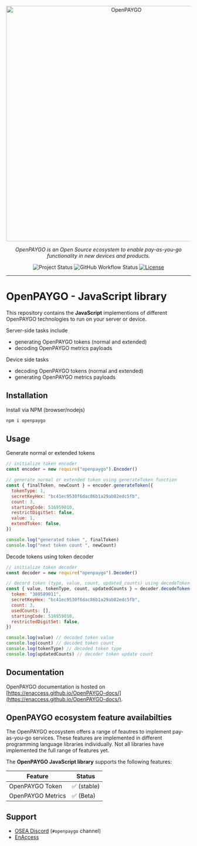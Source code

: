 <p align="center">
  <a href="https://github.com/EnAccess/OpenPAYGO-js">
    <img
      src="https://enaccess.org/wp-content/uploads/2024/02/OpenPAYGO-Graphics-GitHub-2240-×-800.svg"
      alt="OpenPAYGO"
      width="640"
    >
  </a>
</p>
<p align="center">
    <em>OpenPAYGO is an Open Source ecosystem to enable pay-as-you-go functionality in new devices and products.</em>
</p>
<p align="center">
  <img
    alt="Project Status"
    src="https://img.shields.io/badge/Project%20Status-beta-orange"
  >
  <img
    alt="GitHub Workflow Status"
    src="https://img.shields.io/github/actions/workflow/status/EnAccess/OpenPAYGO-js/.github/workflows/check.yaml"
  >
  <a href="https://github.com/EnAccess/OpenPAYGO-js/blob/main/LICENSE" target="_blank">
    <img
      alt="License"
      src="https://img.shields.io/github/license/EnAccess/openpaygo-python"
    >
  </a>
</p>

---

# OpenPAYGO - JavaScript library

This repository contains the **JavaScript** implementions of different OpenPAYGO technologies to run on your server or device.

Server-side tasks include

- generating OpenPAYGO tokens (normal and extended)
- decoding OpenPAYGO metrics payloads

Device side tasks

- decoding OpenPAYGO tokens (normal and extended)
- generating OpenPAYGO metrics payloads

## Installation

Install via NPM (browser/nodejs)

```bash
npm i openpaygo
```

## Usage

Generate normal or extended tokens

```javascript
// initialize token encoder
const encoder = new require("openpaygo").Encoder()

// generate normal or extended token using generateToken function
const { finalToken, newCount } = encoder.generateToken({
  tokenType: 1,
  secretKeyHex: "bc41ec9530f6dac86b1a29ab82edc5fb",
  count: 3,
  startingCode: 516959010,
  restrictDigitSet: false,
  value: 1,
  extendToken: false,
})

console.log("generated token ", finalToken)
console.log("next token count ", newCount)
```

Decode tokens using token decoder

```javascript
// initialize token decoder
const decoder = new require("openpaygo").Decoder()

// decord token (type, value, count, updated_counts) using decodeToken function
const { value, tokenType, count, updatedCounts } = decoder.decodeToken({
  token: "380589011",
  secretKeyHex: "bc41ec9530f6dac86b1a29ab82edc5fb",
  count: 3,
  usedCounts: [],
  startingCode: 516959010,
  restrictedDigitSet: false,
})

console.log(value) // decoded token value
console.log(count) // decoded token count
console.log(tokenType) // decoded token type
console.log(updatedCounts) // decoder token update count
```

## Documentation

OpenPAYGO documentation is hosted on [https://enaccess.github.io/OpenPAYGO-docs/](https://enaccess.github.io/OpenPAYGO-docs/).

## OpenPAYGO ecosystem feature availabilties

The OpenPAYGO ecosystem offers a range of feautres to implement pay-as-you-go services.
These features are implemented in different programming language libraries individually.
Not all libraries have implemented the full range of features yet.

The **OpenPAYGO JavaScript library** supports the following features:

| Feature           | Status      |
| ----------------- | ----------- |
| OpenPAYGO Token   | ✅ (stable) |
| OpenPAYGO Metrics | ✅ (Beta)   |

## Support

- [OSEA Discord](https://discord.osea-community.org/) (`#openpaygo` channel)
- [EnAccess](https://enaccess.org/)
